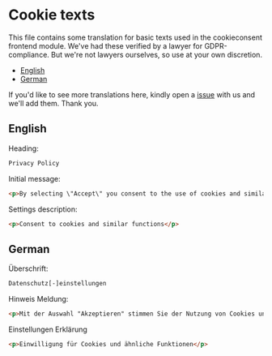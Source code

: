 # Cookie texts

This file contains some translation for basic texts used in the cookieconsent frontend module.
We've had these verified by a lawyer for GDPR-compliance. But we're not lawyers ourselves, so use at your own discretion.

* [English](#English)
* [German](#German)

If you'd like to see more translations here, kindly open a [issue](https://github.com/Kreativsoehne/Cookieconsent/issues) with us and we'll add them. Thank you.

## English

Heading:

```html
Privacy Policy
```

Initial message:

```html
<p>By selecting \"Accept\" you consent to the use of cookies and similar technologies on our website. This allows us to track your activities based on device and browser settings. As a result, we are able to ensure and continuously improve the functionality of our website. The processing is carried out for statistical analysis and reach metrics. This involves data being passed on to third parties, including those outside the European Union where it is processed. You can consent to further information also for individual purposes or individual functions or revoke your consent at any time in the future.</p>
```

Settings description:

```html
<p>Consent to cookies and similar functions</p>
```

## German

Überschrift:

```html
Datenschutz[-]einstellungen
```


Hinweis Meldung:

```html
<p>Mit der Auswahl "Akzeptieren" stimmen Sie der Nutzung von Cookies und ähnlichen Technologien auf unserer Webseite zu. Dadurch können wir Ihre Aktivitäten anhand von Geräte- und Browsereinstellungen nachvollziehen. Dies ermöglicht es uns, Funktionalitäten unserer Website sicherzustellen und stetig zu verbessern. Die Verarbeitung erfolgt zur statistischen Analyse und Reichweitenmessung. Dabei werden Daten an Dritte auch außerhalb der Europäischen Union weitergegeben und dort verarbeitet. Sie können Ihre Einwilligung auf Grundlage weiterer Informationen auch für einzelne Zwecke oder einzelne Funktionen erteilen oder jederzeit für die Zukunft widerrufen.</p>
```

Einstellungen Erklärung

```html
<p>Einwilligung für Cookies und ähnliche Funktionen</p>
```
